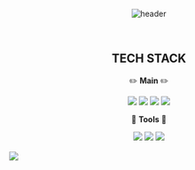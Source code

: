 <div align="center">

![header](https://capsule-render.vercel.app/api?type=wave&color=auto&height=300&section=header&text=SteadyMan&fontSize=90)

<br/>

## TECH STACK 


:pencil2: **Main** :pencil2:

<img src="https://img.shields.io/badge/Java-007396?style=flat-square&logo=Java&logoColor=white&logoWidth=200"> 
<img src="https://img.shields.io/badge/Spring-6DB33F?style=flat-square&logo=Spring&logoColor=white">
<img src="https://img.shields.io/badge/SpringBoot-6DB33F?style=flat-square&logo=SpringBoot&logoColor=white">
<img src="https://img.shields.io/badge/MySQL-007396?style=flat-square&logo=MySQL&logoColor=white">

<br/>

🔧 **Tools** 🔧

<img src="https://img.shields.io/badge/GitHub-000000?style=flat-square&logo=GitHub&logoColor=white">
<img src="https://img.shields.io/badge/InteliJ-007396?style=flat-square&logo=intellijidea&logoColor=white">
<img src="https://img.shields.io/badge/Discord-007396?style=flat-square&logo=Discord&logoColor=white">

</div>

<br/>

<img src="https://github-readme-stats.vercel.app/api?username=ehdals0405&show_icons=true&theme=radical">



